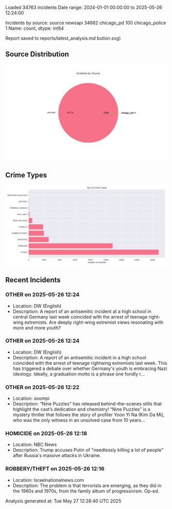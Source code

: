 
Loaded 34763 incidents
Date range: 2024-01-01 00:00:00 to 2025-05-26 12:24:00

Incidents by source:
source
newsapi           34662
chicago_pd          100
chicago_police        1
Name: count, dtype: int64

Report saved to reports/latest_analysis.md
bution.svg)

## Source Distribution
![Source Distribution](images/source_distribution.svg)

## Crime Types
![Crime Types](images/crime_types.svg)

## Recent Incidents

### OTHER on 2025-05-26 12:24
- Location: DW (English)
- Description: A report of an antisemitic incident at a high school in central Germany last week coincided with the arrest of teenage right-wing extremists. Are deeply right-wing extremist views resonating with more and more youth?


### OTHER on 2025-05-26 12:24
- Location: DW (English)
- Description: A report of an antisemitic incident in a high school coincided with the arrest of teenage rightwing extremists last week. This has triggered a debate over whether Germany's youth is embracing Nazi ideology. Ideally, a graduation motto is a phrase one fondly r…


### OTHER on 2025-05-26 12:22
- Location: soompi
- Description: “Nine Puzzles” has released behind-the-scenes stills that highlight the cast’s dedication and chemistry! “Nine Puzzles” is a mystery thriller that follows the story of profiler Yoon Yi Na (Kim Da Mi), who was the only witness in an unsolved case from 10 years…


### HOMICIDE on 2025-05-26 12:18
- Location: NBC News
- Description: Trump accuses Putin of "needlessly killing a lot of people" after Russia's massive attacks in Ukraine.


### ROBBERY/THEFT on 2025-05-26 12:16
- Location: Israelnationalnews.com
- Description: The problem is that terrorists are emerging, as they did in the 1960s and 1970s, from the family album of progressivism. Op-ed.

Analysis generated at: Tue May 27 12:28:40 UTC 2025
